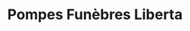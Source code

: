 ---
title: "Pompes Funèbres Liberta"
url: /cormeilles-en-parisis/pompes-funebres-liberta/
shop: directeurs de funérailles
---